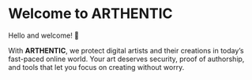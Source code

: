 # Welcome to ARTHENTIC

Hello and welcome! 🎨  

With **ARTHENTIC**, we protect digital artists and their creations in today’s fast-paced online world. Your art deserves security, proof of authorship, and tools that let you focus on creating without worry.  
